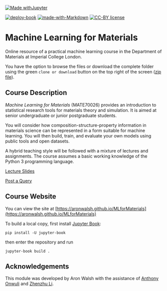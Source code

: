 [![Made withJupyter](https://img.shields.io/badge/Made%20with-Jupyter-orange?style=for-the-badge&logo=Jupyter)](https://jupyter.org/try)

[![deploy-book](https://github.com/aronwalsh/MLforMaterials/actions/workflows/deploy.yml/badge.svg)](https://github.com/aronwalsh/MLforMaterials/actions/workflows/deploy.yml)
[![made-with-Markdown](https://img.shields.io/badge/Made%20with-Markdown-1f425f.svg)](http://commonmark.org)
[![CC-BY license](https://img.shields.io/badge/License-CC--BY-blue.svg)](https://creativecommons.org/licenses/by/4.0)

# Machine Learning for Materials

Online resource of a practical machine learning course in the Department of Materials at Imperial College London.

You have the option to browse the files or download the complete folder using the green `clone or download` button on the top right of the screen ([zip file](https://github.com/aronwalsh/MLforMaterials/archive/master.zip)).

## Course Description

_Machine Learning for Materials_ (MATE70026) provides an introduction to statistical research tools for materials theory and simulation. It is aimed at senior undergraduate or junior postgraduate students. 

You will consider how composition-structure-property information in materials science can be represented in a form suitable for machine learning. You will then build, train, and evaluate your own models using public tools and open datasets. 

A hybrid teaching style will be followed with a mixture of lectures and assignments. The course assumes a basic working knowledge of the Python 3 programming language.

[Lecture Slides](./slides)

[Post a Query](https://github.com/aronwalsh/MLforMaterials/issues)

## Course Website

You can view the site at [https://aronwalsh.github.io/MLforMaterials](https://aronwalsh.github.io/MLforMaterials)

To build a local copy, first install [Jupyter Book](https://jupyterbook.org):

`pip install -U jupyter-book`

then enter the repository and run 

`jupyter-book build .`

## Acknowledgements

This module was developed by Aron Walsh with the assistance of [Anthony Onwuli](https://github.com/AntObi) and [Zhenzhu Li](https://github.com/lizhenzhupearl).